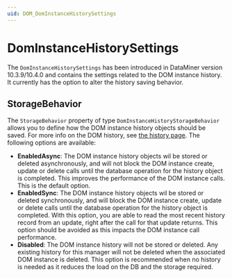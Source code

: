 ```yaml
---
uid: DOM_DomInstanceHistorySettings
---
```


# DomInstanceHistorySettings

The `DomInstanceHistorySettings` has been introduced in DataMiner version 10.3.9/10.4.0 and contains the settings related to the DOM instance history. It currently has the option to alter the history saving behavior.

## StorageBehavior

The `StorageBehavior` property of type `DomInstanceHistoryStorageBehavior` allows you to define how the DOM instance history objects should be saved. For more info on the DOM history, see [the history page](xref:DOM_history). The following options are available:

- **EnabledAsync**: The DOM instance history objects wil be stored or deleted asynchronously, and will not block the DOM instance create, update or delete calls until the database operation for the history object is completed. This improves the performance of the DOM instance calls. This is the default option.
- **EnabledSync**: The DOM instance history objects wil be stored or deleted synchronously, and will block the DOM instance create, update or delete calls until the database operation for the history object is completed. With this option, you are able to read the most recent history record from an update, right after the call for that update returns. This option should be avoided as this impacts the DOM instance call performance.
- **Disabled**: The DOM instance history will not be stored or deleted. Any existing history for this manager will not be deleted when the associated DOM instance is deleted. This option is recommended when no history is needed as it reduces the load on the DB and the storage required.
